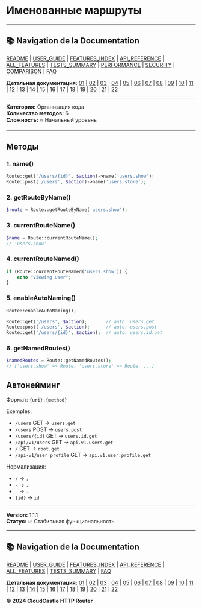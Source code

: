# Именованные маршруты

---

## 📚 Navigation de la Documentation

[README](../../README.md) | [USER_GUIDE](../USER_GUIDE.md) | [FEATURES_INDEX](../FEATURES_INDEX.md) | [API_REFERENCE](../API_REFERENCE.md) | [ALL_FEATURES](../ALL_FEATURES.md) | [TESTS_SUMMARY](../TESTS_SUMMARY.md) | [PERFORMANCE](../PERFORMANCE_ANALYSIS.md) | [SECURITY](../SECURITY_REPORT.md) | [COMPARISON](../COMPARISON.md) | [FAQ](../FAQ.md)

**Детальная документация:** [01](01_BASIC_ROUTING.md) | [02](02_ROUTE_PARAMETERS.md) | [03](03_ROUTE_GROUPS.md) | [04](04_RATE_LIMITING.md) | [05](05_IP_FILTERING.md) | [06](06_MIDDLEWARE.md) | [07](07_NAMED_ROUTES.md) | [08](08_TAGS.md) | [09](09_HELPER_FUNCTIONS.md) | [10](10_ROUTE_SHORTCUTS.md) | [11](11_ROUTE_MACROS.md) | [12](12_URL_GENERATION.md) | [13](13_EXPRESSION_LANGUAGE.md) | [14](14_CACHING.md) | [15](15_PLUGINS.md) | [16](16_LOADERS.md) | [17](17_PSR_SUPPORT.md) | [18](18_ACTION_RESOLVER.md) | [19](19_STATISTICS.md) | [20](20_SECURITY.md) | [21](21_EXCEPTIONS.md) | [22](22_CLI_TOOLS.md)

---


**Категория:** Организация кода  
**Количество методов:** 6  
**Сложность:** ⭐ Начальный уровень

---

## Методы

### 1. name()

```php
Route::get('/users/{id}', $action)->name('users.show');
Route::post('/users', $action)->name('users.store');
```

### 2. getRouteByName()

```php
$route = Route::getRouteByName('users.show');
```

### 3. currentRouteName()

```php
$name = Route::currentRouteName();
// 'users.show'
```

### 4. currentRouteNamed()

```php
if (Route::currentRouteNamed('users.show')) {
    echo "Viewing user";
}
```

### 5. enableAutoNaming()

```php
Route::enableAutoNaming();

Route::get('/users', $action);       // auto: users.get
Route::post('/users', $action);      // auto: users.post
Route::get('/users/{id}', $action);  // auto: users.id.get
```

### 6. getNamedRoutes()

```php
$namedRoutes = Route::getNamedRoutes();
// ['users.show' => Route, 'users.store' => Route, ...]
```

## Автонейминг

Формат: `{uri}.{method}`

Exemples:
- `/users` GET → `users.get`
- `/users` POST → `users.post`
- `/users/{id}` GET → `users.id.get`
- `/api/v1/users` GET → `api.v1.users.get`
- `/` GET → `root.get`
- `/api-v1/user_profile` GET → `api.v1.user.profile.get`

Нормализация:
- `/` → `.`
- `-` → `.`
- `_` → `.`
- `{id}` → `id`

---

**Version:** 1.1.1  
**Статус:** ✅ Стабильная функциональность


---

## 📚 Navigation de la Documentation

[README](../../README.md) | [USER_GUIDE](../USER_GUIDE.md) | [FEATURES_INDEX](../FEATURES_INDEX.md) | [API_REFERENCE](../API_REFERENCE.md) | [ALL_FEATURES](../ALL_FEATURES.md) | [TESTS_SUMMARY](../TESTS_SUMMARY.md) | [FAQ](../FAQ.md)

**Детальная документация:** [01](01_BASIC_ROUTING.md) | [02](02_ROUTE_PARAMETERS.md) | [03](03_ROUTE_GROUPS.md) | [04](04_RATE_LIMITING.md) | [05](05_IP_FILTERING.md) | [06](06_MIDDLEWARE.md) | [07](07_NAMED_ROUTES.md) | [08](08_TAGS.md) | [09](09_HELPER_FUNCTIONS.md) | [10](10_ROUTE_SHORTCUTS.md) | [11](11_ROUTE_MACROS.md) | [12](12_URL_GENERATION.md) | [13](13_EXPRESSION_LANGUAGE.md) | [14](14_CACHING.md) | [15](15_PLUGINS.md) | [16](16_LOADERS.md) | [17](17_PSR_SUPPORT.md) | [18](18_ACTION_RESOLVER.md) | [19](19_STATISTICS.md) | [20](20_SECURITY.md) | [21](21_EXCEPTIONS.md) | [22](22_CLI_TOOLS.md)

**© 2024 CloudCastle HTTP Router**
